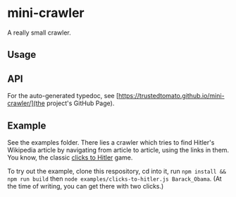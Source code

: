 # mini-crawler
A really small crawler.

## Usage


## API
For the auto-generated typedoc, see [https://trustedtomato.github.io/mini-crawler/](the project's GitHub Page).

## Example
See the examples folder.
There lies a crawler which tries to find Hitler's Wikipedia article
by navigating from article to article, using the links in them.
You know, the classic [clicks to Hitler](https://en.wikipedia.org/wiki/Wikipedia:Wiki_Game) game.

To try out the example,
clone this respository,
cd into it,
run `npm install && npm run build` then `node examples/clicks-to-hitler.js Barack_Obama`.
(At the time of writing, you can get there with two clicks.)